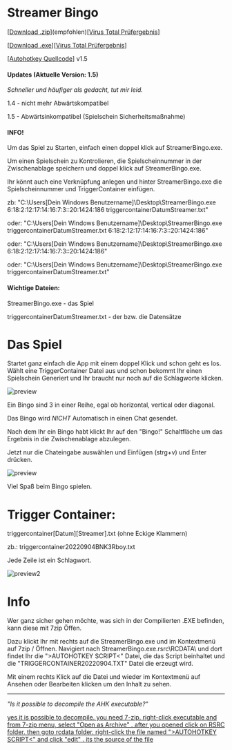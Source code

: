 # Streamer Bingo
[[Download .zip](https://github.com/BNK3R-Boy/StreamerBingo/raw/main/StreamerBingo.zip)](empfohlen)[[Virus Total Prüfergebnis](https://www.virustotal.com/gui/url/9b20b70df153ede6de3ffe07fc8c46f782202d10d94b0aa6d4bd5e437b53242e?nocache=1)]

[[Download .exe](https://github.com/BNK3R-Boy/StreamerBingo/raw/main/StreamerBingo.exe)][[Virus Total Prüfergebnis](https://www.virustotal.com/gui/url/29ad4db5ec0e4aa39cdad467b9d04deb1610fa35205d87b6b672ac5609fa2f5b?nocache=1)]

[[Autohotkey Quellcode](https://github.com/BNK3R-Boy/StreamerBingo/blob/main/StreamerBingo.ahk)] v1.5




#### Updates (Aktuelle Version: 1.5)

_Schneller und häufiger als gedacht, tut mir leid._

1.4 - nicht mehr Abwärtskompatibel

1.5 - Abwärtsinkompatibel (Spielschein Sicherheitsmaßnahme)




#### INFO! 

Um das Spiel zu Starten, einfach einen doppel klick auf StreamerBingo.exe.

Um einen Spielschein zu Kontrolieren, die Spielscheinnummer in der Zwischenablage speichern und doppel klick auf StreamerBingo.exe.

Ihr könnt auch eine Verknüpfung anlegen und hinter StreamerBingo.exe die Spielscheinnummer und TriggerContainer einfügen.

zb: "C:\Users\[Dein Windows Benutzername]\Desktop\StreamerBingo.exe 6:18:2:12:17:14:16:7:3::20:1424:186 triggercontainerDatumStreamer.txt"

oder: "C:\Users\[Dein Windows Benutzername]\Desktop\StreamerBingo.exe triggercontainerDatumStreamer.txt 6:18:2:12:17:14:16:7:3::20:1424:186"

oder: "C:\Users\[Dein Windows Benutzername]\Desktop\StreamerBingo.exe 6:18:2:12:17:14:16:7:3::20:1424:186"

oder: "C:\Users\[Dein Windows Benutzername]\Desktop\StreamerBingo.exe triggercontainerDatumStreamer.txt"




#### Wichtige Dateien:

StreamerBingo.exe						- das Spiel

triggercontainerDatumStreamer.txt	- der bzw. die Datensätze




# Das Spiel

Startet ganz einfach die App mit einem doppel Klick und schon geht es los. Wählt eine TriggerContainer Datei aus und schon bekommt Ihr einen Spielschein Generiert und Ihr braucht nur noch auf die Schlagworte klicken.

![preview](https://user-images.githubusercontent.com/17516608/188402859-e4f49404-c79d-4294-9a24-eba538e54ec9.png)

Ein Bingo sind 3 in einer Reihe, egal ob horizontal, vertical oder diagonal.

Das Bingo wird *_NICHT_* Automatisch in einen Chat gesendet.

Nach dem Ihr ein Bingo habt klickt Ihr auf den "Bingo!" Schaltfläche um das Ergebnis in die Zwischenablage abzulegen.

Jetzt nur die Chateingabe auswählen und Einfügen (strg+v) und Enter drücken.

![preview](https://user-images.githubusercontent.com/17516608/189213825-e99b19ba-47cb-4b57-9ea9-f7e2989faf8a.png)



Viel Spaß beim Bingo spielen.




# Trigger Container:

triggercontainer[Datum][Streamer].txt (ohne Eckige Klammern)

zb.: triggercontainer20220904BNK3Rboy.txt


Jede Zeile ist ein Schlagwort.

![preview2](https://user-images.githubusercontent.com/17516608/188405336-263f3edd-4ec2-41ba-8203-154cd050a79e.png)




# Info

Wer ganz sicher gehen möchte, was sich in der Compilierten .EXE befinden, kann diese mit 7zip Öffen.

Dazu klickt Ihr mit rechts auf die StreamerBingo.exe und im Kontextmenü auf 7zip / Öffnen. Navigiert nach StreamerBingo.exe\.rsrc\RCDATA\ und dort findet Ihr die ">AUTOHOTKEY SCRIPT<" Datei, die das Script beinhaltet und die "TRIGGERCONTAINER20220904.TXT" Datei die erzeugt wird.

Mit einem rechts Klick auf die Datei und wieder im Kontextmenü auf Ansehen oder Bearbeiten klicken um den Inhalt zu sehen.

---
*"Is it possible to decompile the AHK executable?"*

[yes it is possible to decompile. you need 7-zip. right-click executable and from 7-zip menu, select "Open as Archive" . after you opened click on RSRC folder. then goto rcdata folder. right-click the file named ">AUTOHOTKEY SCRIPT<" and click "edit" . its the source of the file](https://www.autohotkey.com/boards/viewtopic.php?p=397453&sid=370e5dd320cf15a3272e8d3b7d855c30#p397453)

